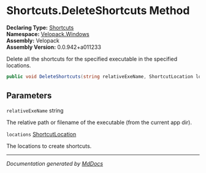 ﻿<!--  
  <auto-generated>   
    The contents of this file were generated by a tool.  
    Changes to this file may be list if the file is regenerated  
  </auto-generated>   
-->

# Shortcuts.DeleteShortcuts Method

**Declaring Type:** [Shortcuts](../index.md)  
**Namespace:** [Velopack.Windows](../../index.md)  
**Assembly:** Velopack  
**Assembly Version:** 0.0.942+a011233

Delete all the shortcuts for the specified executable in the specified locations.

```csharp
public void DeleteShortcuts(string relativeExeName, ShortcutLocation locations);
```

## Parameters

`relativeExeName`  string

The relative path or filename of the executable (from the current app dir).

`locations`  [ShortcutLocation](../../ShortcutLocation/index.md)

The locations to create shortcuts.

___

*Documentation generated by [MdDocs](https://github.com/ap0llo/mddocs)*
